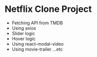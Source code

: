 # Netflix Clone Project

- Fetching API from TMDB
- Using axios
- Slider logic
- Hover logic
- Using react-modal-video
- Using movie-trailer
  ...etc
